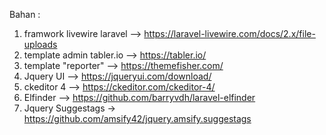 Bahan : 

1. framwork livewire laravel --> https://laravel-livewire.com/docs/2.x/file-uploads
2. template admin tabler.io --> https://tabler.io/
3. template "reporter" --> https://themefisher.com/ 
4. Jquery UI --> https://jqueryui.com/download/
5. ckeditor 4 --> https://ckeditor.com/ckeditor-4/
6. Elfinder --> https://github.com/barryvdh/laravel-elfinder
7. Jquery Suggestags -> https://github.com/amsify42/jquery.amsify.suggestags
